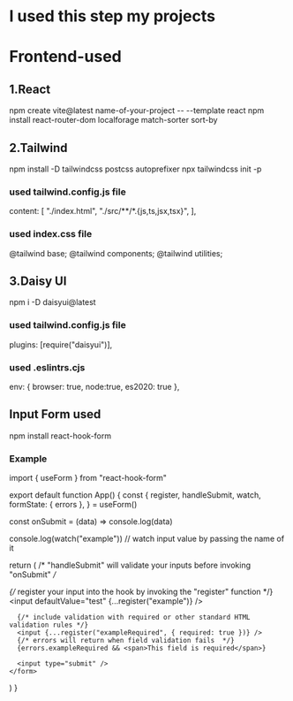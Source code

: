 #  I used this step my projects
# Frontend-used
## 1.React
npm create vite@latest name-of-your-project -- --template react
npm install react-router-dom localforage match-sorter sort-by
## 2.Tailwind
npm install -D tailwindcss postcss autoprefixer
npx tailwindcss init -p
### used tailwind.config.js file
content: [
    "./index.html",
    "./src/**/*.{js,ts,jsx,tsx}",
  ],
  ### used index.css file
@tailwind base;
@tailwind components;
@tailwind utilities;
## 3.Daisy UI
npm i -D daisyui@latest
### used tailwind.config.js file
plugins: [require("daisyui")],
### used .eslintrs.cjs
 env: { browser: true, node:true, es2020: true },
 ## Input Form used
 npm install react-hook-form
 ### Example
 import { useForm } from "react-hook-form"

export default function App() {
  const {
    register,
    handleSubmit,
    watch,
    formState: { errors },
  } = useForm()

  const onSubmit = (data) => console.log(data)

  console.log(watch("example")) // watch input value by passing the name of it

  return (
    /* "handleSubmit" will validate your inputs before invoking "onSubmit" */
    <form onSubmit={handleSubmit(onSubmit)}>
      {/* register your input into the hook by invoking the "register" function */}
      <input defaultValue="test" {...register("example")} />

      {/* include validation with required or other standard HTML validation rules */}
      <input {...register("exampleRequired", { required: true })} />
      {/* errors will return when field validation fails  */}
      {errors.exampleRequired && <span>This field is required</span>}

      <input type="submit" />
    </form>
  )
}
